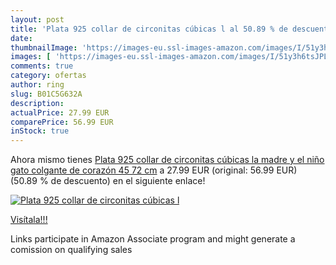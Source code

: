 ```yaml
---
layout: post
title: 'Plata 925 collar de circonitas cúbicas l al 50.89 % de descuento'
date: 
thumbnailImage: 'https://images-eu.ssl-images-amazon.com/images/I/51y3h6tsJPL._SL200_.jpg'
images: [ 'https://images-eu.ssl-images-amazon.com/images/I/51y3h6tsJPL._SL200_.jpg' ]
comments: true
category: ofertas
author: ring
slug: B01C5G632A
description:
actualPrice: 27.99 EUR
comparePrice: 56.99 EUR
inStock: true
---
```


Ahora mismo tienes [Plata 925 collar de circonitas cúbicas la madre y el niño gato colgante de corazón 45 72 cm](https://www.amazon.es/dp/B01C5G632A/?tag=tolees-21) a 27.99 EUR (original: 56.99 EUR) (50.89 %  de descuento) en el siguiente enlace!

[![Plata 925 collar de circonitas cúbicas l](https://images-eu.ssl-images-amazon.com/images/I/51y3h6tsJPL._SL200_.jpg)](https://www.amazon.es/dp/B01C5G632A/?tag=tolees-21)

[Visítala!!!](https://www.amazon.es/dp/B01C5G632A/?tag=tolees-21)

Links participate in Amazon Associate program and might generate a comission on qualifying sales

